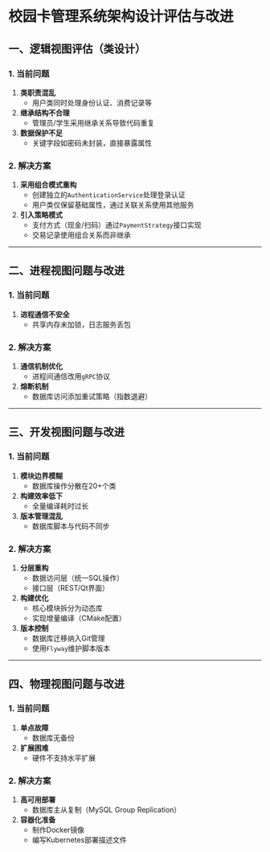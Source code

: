 # 校园卡管理系统架构设计评估与改进

## 一、逻辑视图评估（类设计）

### 1. 当前问题
1. **类职责混乱**  
   - 用户类同时处理身份认证、消费记录等
2. **继承结构不合理**  
   - 管理员/学生采用继承关系导致代码重复
3. **数据保护不足**  
   - 关键字段如密码未封装，直接暴露属性

### 2. 解决方案
1. **采用组合模式重构**  
   - 创建独立的`AuthenticationService`处理登录认证  
   - 用户类仅保留基础属性，通过关联关系使用其他服务  
2. **引入策略模式**  
   - 支付方式（现金/扫码）通过`PaymentStrategy`接口实现  
   - 交易记录使用组合关系而非继承  

---

## 二、进程视图问题与改进

### 1. 当前问题
1. **进程通信不安全**  
   - 共享内存未加锁，日志服务丢包  

### 2. 解决方案
1. **通信机制优化**  
   - 进程间通信改用`gRPC`协议  
2. **熔断机制**  
   - 数据库访问添加重试策略（指数退避）  

---

## 三、开发视图问题与改进

### 1. 当前问题
1. **模块边界模糊**  
   - 数据库操作分散在20+个类  
2. **构建效率低下**  
   - 全量编译耗时过长  
3. **版本管理混乱**  
   - 数据库脚本与代码不同步  

### 2. 解决方案
1. **分层重构**  
   - 数据访问层（统一SQL操作）  
   - 接口层（REST/Qt界面）  
2. **构建优化**  
   - 核心模块拆分为动态库  
   - 实现增量编译（CMake配置）  
3. **版本控制**  
   - 数据库迁移纳入Git管理  
   - 使用`Flyway`维护脚本版本  

---

## 四、物理视图问题与改进

### 1. 当前问题
1. **单点故障**  
   - 数据库无备份  
2. **扩展困难**  
   - 硬件不支持水平扩展  

### 2. 解决方案
1. **高可用部署**  
   - 数据库主从复制（MySQL Group Replication）  
2. **容器化准备**  
   - 制作Docker镜像  
   - 编写Kubernetes部署描述文件  
